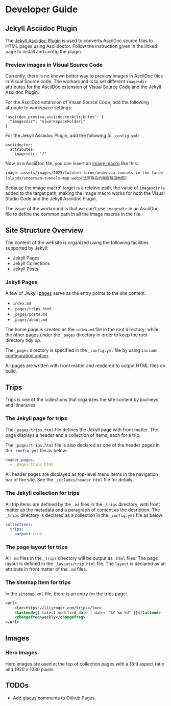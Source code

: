 # Developer Guide

## Jekyll Asciidoc Plugin

The [Jekyll Asciidoc Plugin](https://github.com/asciidoctor/jekyll-asciidoc) is used to converts AsciiDoc source files to HTML pages using Asciidoctor. Follow the instruction 
given in the linked page to install and config the plugin.

### Preview images in Visual Source Code

Currently, there is no known better way to preview images in AsciiDoc files in Visual Source code. The workaround is to set different `imagesdir` attributes for the AsciiDoc extension of Visual Source Code and the Jekyll Asciidoc Plugin.

For the AsciiDoc extension of Visual Source Code, add the following attribute to workspace settings:

```
"asciidoc.preview.asciidoctorAttributes": {
  "imagesdir": "${workspaceFolder}"
}
```

For the Jekyll Asciidoc Plugin, add the following to `_config.yml`:

```
asciidoctor:
  attributes:
    imagesdir: "/"
```

Now, in a AsciiDoc file, you can insert an [image macro](https://docs.asciidoctor.org/asciidoc/latest/macros/images-directory/
) like this:

```
image::assets/images/2025/lofoten-faroe/undersea-tunnels-in-the-faroe-islands/undersea-tunnels-map.webp[法罗群岛的海底隧道地图]
```

Because the image macro' target is a relative path, the value of `imagesdir` is added to the target path, making the image macro works for both the Visual Studio Code and the Jekyll Asciidoc Plugin.

The issue of the workround is that we can't use `imagesdir` in an AsciiDoc file to define the common path in all the image macros in the file.

## Site Structure Overview

The content of the website is organized using the following facilities supported by Jekyll:

* Jekyll Pages
* Jekyll Collections
* Jekyll Posts

### Jekyll Pages

A few of Jwkyll [pages](https://jekyllrb.com/docs/pages/) serve as the entry points to the site content.

* `index.md`
* `_pages/trips.html`
* `_pages/posts.md`
* `_pages/about.md`

The home page is created as the `index.md` file in the root directory; while the other pages under the `_pages` directory in order to keep the root directory tidy up.

The `_pages` directory is specified in the `_config.yml` file by using `include` [configuration option](https://jekyllrb.com/docs/configuration/options/).

All pages are written with front matter and rendered to output HTML files on build.

## Trips

Trips is one of the collections that organizes the site content by journeys and itineraries.

### The Jekyll page for trips

The `_pages/trips.html` file defines the Jekyll page with front matter. The page displays a header and a collection of items, each for a trip. 

The `_pages/trips.html` file is also declared as one of the header pages in the `_config.yml` file as below:

```yaml
header_pages:
  - _pages/trips.html
```

All header pages are displayed as top-level menu items in the navigation bar of the site. See the `_includes/header.html` file for details.

### The Jekyll collection for trips

All trip items are defined by the `.md` files in the `_trips` directory, with front matter as the metadata and a paragraph of content as the desription. The `_trips` directory is declared as a collection in the `_config.yml` file as below:

```yaml
collections:
  trips:
    output: true
```

### The page layout for trips

All  `.md` files in the `_trips` directory will be output as `.html` files. The page layout is defined in the `_layouts/trip.html` file. The `layout` is declared as an attribute in front matter of the `.md` files.  

### The sitemap item for trips

In the `sitemap.xml` file, there is an entry for the trips page:

```xml
<url>
    <loc>https://lilyroger.com/trips</loc>
    <lastmod>{{ latest_modified_date | date: "%Y-%m-%d" }}</lastmod>
    <changefreq>weekly</changefreq>
</url>
```

## Images

### Hero Images

Hero images are used at the top of collection pages with a 16:9 aspect ratio and 1920 x 1080 pixels.

## TODOs

* Add [giscus](https://giscus.app) comments to Github Pages.